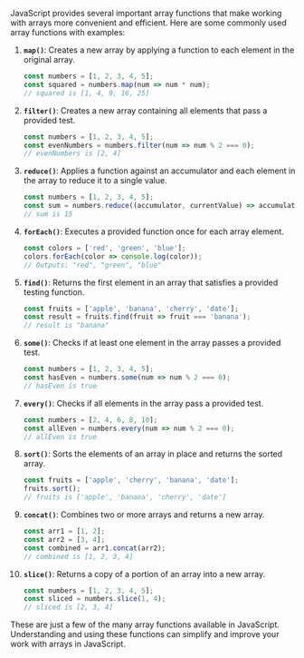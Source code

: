 JavaScript provides several important array functions that make working with arrays more convenient and efficient. Here are some commonly used array functions with examples:

1. **`map()`**: Creates a new array by applying a function to each element in the original array.

   ```javascript
   const numbers = [1, 2, 3, 4, 5];
   const squared = numbers.map(num => num * num);
   // squared is [1, 4, 9, 16, 25]
   ```

2. **`filter()`**: Creates a new array containing all elements that pass a provided test.

   ```javascript
   const numbers = [1, 2, 3, 4, 5];
   const evenNumbers = numbers.filter(num => num % 2 === 0);
   // evenNumbers is [2, 4]
   ```

3. **`reduce()`**: Applies a function against an accumulator and each element in the array to reduce it to a single value.

   ```javascript
   const numbers = [1, 2, 3, 4, 5];
   const sum = numbers.reduce((accumulator, currentValue) => accumulator + currentValue, 0);
   // sum is 15
   ```

4. **`forEach()`**: Executes a provided function once for each array element.

   ```javascript
   const colors = ['red', 'green', 'blue'];
   colors.forEach(color => console.log(color));
   // Outputs: "red", "green", "blue"
   ```

5. **`find()`**: Returns the first element in an array that satisfies a provided testing function.

   ```javascript
   const fruits = ['apple', 'banana', 'cherry', 'date'];
   const result = fruits.find(fruit => fruit === 'banana');
   // result is "banana"
   ```

6. **`some()`**: Checks if at least one element in the array passes a provided test.

   ```javascript
   const numbers = [1, 2, 3, 4, 5];
   const hasEven = numbers.some(num => num % 2 === 0);
   // hasEven is true
   ```

7. **`every()`**: Checks if all elements in the array pass a provided test.

   ```javascript
   const numbers = [2, 4, 6, 8, 10];
   const allEven = numbers.every(num => num % 2 === 0);
   // allEven is true
   ```

8. **`sort()`**: Sorts the elements of an array in place and returns the sorted array.

   ```javascript
   const fruits = ['apple', 'cherry', 'banana', 'date'];
   fruits.sort();
   // fruits is ['apple', 'banana', 'cherry', 'date']
   ```

9. **`concat()`**: Combines two or more arrays and returns a new array.

   ```javascript
   const arr1 = [1, 2];
   const arr2 = [3, 4];
   const combined = arr1.concat(arr2);
   // combined is [1, 2, 3, 4]
   ```

10. **`slice()`**: Returns a copy of a portion of an array into a new array.

    ```javascript
    const numbers = [1, 2, 3, 4, 5];
    const sliced = numbers.slice(1, 4);
    // sliced is [2, 3, 4]
    ```

These are just a few of the many array functions available in JavaScript. Understanding and using these functions can simplify and improve your work with arrays in JavaScript.